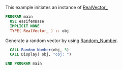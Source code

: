 This example initiates an instance of [RealVector_](RealVector_.md)

```fortran
PROGRAM main
  USE easifemBase
  IMPLICIT NONE
  TYPE( RealVector_ ) :: obj
```

Generate a random vector by using [Random_Number](Random_Number.md).

```fortran
  CALL Random_Number(obj, 5)
  CALL Display( obj, "obj: ")
```

```fortran
END PROGRAM main
```
